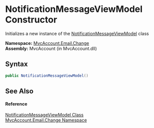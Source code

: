 NotificationMessageViewModel Constructor
========================================
Initializes a new instance of the [NotificationMessageViewModel][1] class

**Namespace:** [MvcAccount.Email.Change][2]  
**Assembly:** MvcAccount (in MvcAccount.dll)

Syntax
------

```csharp
public NotificationMessageViewModel()
```


See Also
--------

#### Reference
[NotificationMessageViewModel Class][1]  
[MvcAccount.Email.Change Namespace][2]  

[1]: README.md
[2]: ../README.md